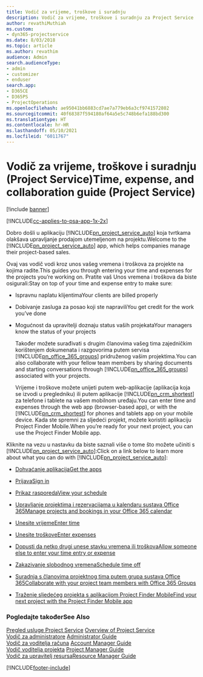 ```yaml
---
title: Vodič za vrijeme, troškove i suradnju
description: Vodič za vrijeme, troškove i suradnju za Project Service
author: revathiMuthiah
ms.custom:
- dyn365-projectservice
ms.date: 8/03/2018
ms.topic: article
ms.author: revathim
audience: Admin
search.audienceType:
- admin
- customizer
- enduser
search.app:
- D365CE
- D365PS
- ProjectOperations
ms.openlocfilehash: ae95041bb6883cd7ae7a779eb6a3cf9741572802
ms.sourcegitcommit: 40f68387f594180af64a5e5c748b6efa188bd300
ms.translationtype: HT
ms.contentlocale: hr-HR
ms.lasthandoff: 05/10/2021
ms.locfileid: "6011767"
---
```

# <a name="time-expense-and-collaboration-guide-project-service"></a><span data-ttu-id="fb90e-103">Vodič za vrijeme, troškove i suradnju (Project Service)</span><span class="sxs-lookup"><span data-stu-id="fb90e-103">Time, expense, and collaboration guide (Project Service)</span></span>

[!include [banner](../includes/psa-now-project-operations.md)]

[!INCLUDE[cc-applies-to-psa-app-1x-2x](../includes/cc-applies-to-psa-app-1x-2x.md)]

<span data-ttu-id="fb90e-104">Dobro došli u aplikaciju [!INCLUDE[pn_project_service_auto](../includes/pn-project-service-auto.md)] koja tvrtkama olakšava upravljanje prodajom utemeljenom na projektu.</span><span class="sxs-lookup"><span data-stu-id="fb90e-104">Welcome to the [!INCLUDE[pn_project_service_auto](../includes/pn-project-service-auto.md)] app, which helps companies manage their project-based sales.</span></span> 
  
 <span data-ttu-id="fb90e-105">Ovaj vas vodič vodi kroz unos vašeg vremena i troškova za projekte na kojima radite.</span><span class="sxs-lookup"><span data-stu-id="fb90e-105">This guides you through entering your time and expenses for the projects you’re working on.</span></span> <span data-ttu-id="fb90e-106">Pratite vaš Unos vremena i troškova da biste osigurali:</span><span class="sxs-lookup"><span data-stu-id="fb90e-106">Stay on top of your time and expense entry to make sure:</span></span>  
  
- <span data-ttu-id="fb90e-107">Ispravnu naplatu klijentima</span><span class="sxs-lookup"><span data-stu-id="fb90e-107">Your clients are billed properly</span></span>  
  
- <span data-ttu-id="fb90e-108">Dobivanje zasluga za posao koji ste napravili</span><span class="sxs-lookup"><span data-stu-id="fb90e-108">You get credit for the work you’ve done</span></span>  
  
- <span data-ttu-id="fb90e-109">Mogućnost da upravitelji doznaju status vaših projekata</span><span class="sxs-lookup"><span data-stu-id="fb90e-109">Your managers know the status of your projects</span></span>  
  
  <span data-ttu-id="fb90e-110">Također možete surađivati s drugim članovima vašeg tima zajedničkim korištenjem dokumenata i razgovorima putem servisa [!INCLUDE[pn_office_365_groups](../includes/pn-office-365-groups.md)] pridruženog vašim projektima.</span><span class="sxs-lookup"><span data-stu-id="fb90e-110">You can also collaborate with your fellow team members by sharing documents and starting conversations through [!INCLUDE[pn_office_365_groups](../includes/pn-office-365-groups.md)] associated with your projects.</span></span>  
  
  <span data-ttu-id="fb90e-111">Vrijeme i troškove možete unijeti putem web-aplikacije (aplikacija koja se izvodi u pregledniku) ili putem aplikacije [!INCLUDE[pn_crm_shortest](../includes/pn-crm-shortest.md)] za telefone i tablete na vašem mobilnom uređaju.</span><span class="sxs-lookup"><span data-stu-id="fb90e-111">You can enter time and expenses through the web app (browser-based app), or with the [!INCLUDE[pn_crm_shortest](../includes/pn-crm-shortest.md)] for phones and tablets app on your mobile device.</span></span> <span data-ttu-id="fb90e-112">Kada ste spremni za sljedeći projekt, možete koristiti aplikaciju Project Finder Mobile.</span><span class="sxs-lookup"><span data-stu-id="fb90e-112">When you’re ready for your next project, you can use the Project Finder Mobile app.</span></span>  
  
<span data-ttu-id="fb90e-113">Kliknite na vezu u nastavku da biste saznali više o tome što možete učiniti s [!INCLUDE[pn_project_service_auto](../includes/pn-project-service-auto.md)]:</span><span class="sxs-lookup"><span data-stu-id="fb90e-113">Click on a link below to learn more about what you can do with [!INCLUDE[pn_project_service_auto](../includes/pn-project-service-auto.md)]:</span></span>  
  
-   [<span data-ttu-id="fb90e-114">Dohvaćanje aplikacija</span><span class="sxs-lookup"><span data-stu-id="fb90e-114">Get the apps</span></span>](../psa/get-apps.md)  
  
-   [<span data-ttu-id="fb90e-115">Prijava</span><span class="sxs-lookup"><span data-stu-id="fb90e-115">Sign in</span></span>](../psa/sign-in.md)  
  
-   [<span data-ttu-id="fb90e-116">Prikaz rasporeda</span><span class="sxs-lookup"><span data-stu-id="fb90e-116">View your schedule</span></span>](../psa/view-schedule.md)  
  
-   [<span data-ttu-id="fb90e-117">Upravljanje projektima i rezervacijama u kalendaru sustava Office 365</span><span class="sxs-lookup"><span data-stu-id="fb90e-117">Manage projects and bookings in your Office 365 calendar</span></span>](../psa/manage-project-bookings-office-365-calendar.md)  
  
-   [<span data-ttu-id="fb90e-118">Unesite vrijeme</span><span class="sxs-lookup"><span data-stu-id="fb90e-118">Enter time</span></span>](../psa/enter-time.md)  
  
-   [<span data-ttu-id="fb90e-119">Unesite troškove</span><span class="sxs-lookup"><span data-stu-id="fb90e-119">Enter expenses</span></span>](../psa/enter-expenses.md)  
  
-   [<span data-ttu-id="fb90e-120">Dopusti da netko drugi unese stavku vremena ili troškova</span><span class="sxs-lookup"><span data-stu-id="fb90e-120">Allow someone else to enter your time entry or expense</span></span>](../psa/allow-someone-else-enter-time-entry-expense.md)  
  
-   [<span data-ttu-id="fb90e-121">Zakazivanje slobodnog vremena</span><span class="sxs-lookup"><span data-stu-id="fb90e-121">Schedule time off</span></span>](../psa/schedule-time-off.md)  
  
-   [<span data-ttu-id="fb90e-122">Suradnja s članovima projektnog tima putem grupa sustava Office 365</span><span class="sxs-lookup"><span data-stu-id="fb90e-122">Collaborate with your project team members with Office 365 Groups</span></span>](../psa/collaborate-project-team-members-office-365-groups.md)  
  
-   [<span data-ttu-id="fb90e-123">Traženje sljedećeg projekta s aplikacijom Project Finder Mobile</span><span class="sxs-lookup"><span data-stu-id="fb90e-123">Find your next project with the Project Finder Mobile app</span></span>](../psa/find-next-project-finder-mobile-app.md)  
  
### <a name="see-also"></a><span data-ttu-id="fb90e-124">Pogledajte također</span><span class="sxs-lookup"><span data-stu-id="fb90e-124">See Also</span></span>  
 <span data-ttu-id="fb90e-125">[Pregled usluge Project Service](../psa/overview.md) </span><span class="sxs-lookup"><span data-stu-id="fb90e-125">[Overview of Project Service](../psa/overview.md) </span></span>  
 <span data-ttu-id="fb90e-126">[​Vodič za administratore](../psa/admin-guide.md) </span><span class="sxs-lookup"><span data-stu-id="fb90e-126">[Administrator Guide](../psa/admin-guide.md) </span></span>  
 <span data-ttu-id="fb90e-127">[Vodič za voditelja računa](../psa/account-manager-guide.md) </span><span class="sxs-lookup"><span data-stu-id="fb90e-127">[Account Manager Guide](../psa/account-manager-guide.md) </span></span>  
 <span data-ttu-id="fb90e-128">[Vodič voditelja projekta](../psa/project-manager-guide.md) </span><span class="sxs-lookup"><span data-stu-id="fb90e-128">[Project Manager Guide](../psa/project-manager-guide.md) </span></span>  
 [<span data-ttu-id="fb90e-129">Vodič za upravitelj resursa</span><span class="sxs-lookup"><span data-stu-id="fb90e-129">Resource Manager Guide</span></span>](../psa/resource-manager-guide.md)   


[!INCLUDE[footer-include](../includes/footer-banner.md)]